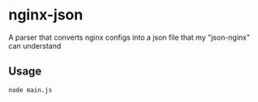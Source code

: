 # nginx-json
A parser that converts nginx configs into a json file that my "json-nginx" can understand

## Usage
`node main.js`
